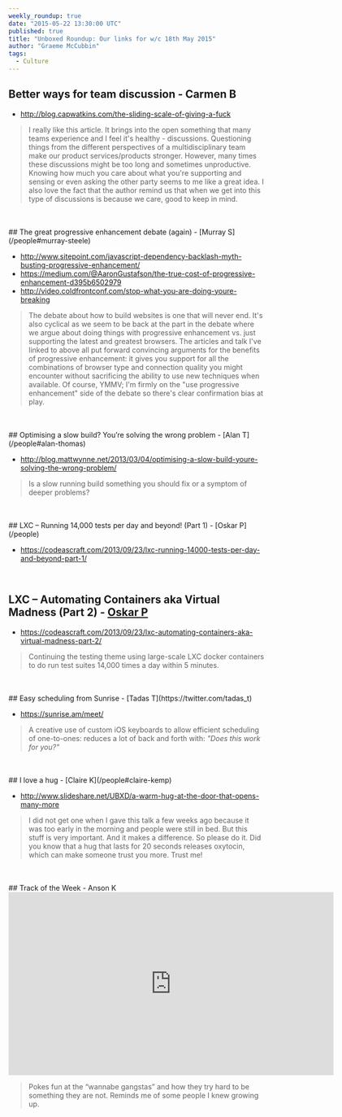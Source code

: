 ```yaml
---
weekly_roundup: true
date: "2015-05-22 13:30:00 UTC"
published: true
title: "Unboxed Roundup: Our links for w/c 18th May 2015"
author: "Graeme McCubbin"
tags:
  - Culture
---
```




## Better ways for team discussion - Carmen B

* http://blog.capwatkins.com/the-sliding-scale-of-giving-a-fuck

> I really like this article. It brings into the open something that many teams experience and I feel it's healthy - discussions. Questioning things from the different perspectives of a multidisciplinary team make our product services/products stronger. However, many times these discussions might be too long and sometimes unproductive. Knowing how much you care about what you're supporting and sensing or even asking the other party seems to me like a great idea.
I also love the fact that the author remind us that when we get into this type of discussions is because we care, good to keep in mind.<br/>
<br/>


<br/>
## The great progressive enhancement debate (again) - [Murray S](/people#murray-steele)

* http://www.sitepoint.com/javascript-dependency-backlash-myth-busting-progressive-enhancement/
* https://medium.com/@AaronGustafson/the-true-cost-of-progressive-enhancement-d395b6502979
* http://video.coldfrontconf.com/stop-what-you-are-doing-youre-breaking

> The debate about how to build websites is one that will never end.  It's also cyclical as we seem to be back at the part in the debate where we argue about doing things with progressive enhancement vs. just supporting the latest and greatest browsers.  The articles and talk I've linked to above all put forward convincing arguments for the benefits of progressive enhancement: it gives you support for all the combinations of browser type and connection quality you might encounter without sacrificing the ability to use new techniques when available.  Of course, YMMV; I'm firmly on the "use progressive enhancement" side of the debate so there's clear confirmation bias at play.<br/>
<br/>


<br/>
## Optimising a slow build? You’re solving the wrong problem - [Alan T](/people#alan-thomas)

* http://blog.mattwynne.net/2013/03/04/optimising-a-slow-build-youre-solving-the-wrong-problem/

> Is a slow running build something you should fix or a symptom of deeper problems?<br/>
<br/>


<br/>
## LXC – Running 14,000 tests per day and beyond! (Part 1) - [Oskar P](/people)

* https://codeascraft.com/2013/09/23/lxc-running-14000-tests-per-day-and-beyond-part-1/<br/>
<br/>

## LXC – Automating Containers aka Virtual Madness (Part 2) - [Oskar P](/people)

* https://codeascraft.com/2013/09/23/lxc-automating-containers-aka-virtual-madness-part-2/

> Continuing the testing theme using large-scale LXC docker containers to do run test suites 14,000 times a day within 5 minutes.<br/>
<br/>


<br/>
## Easy scheduling from Sunrise - [Tadas T](https://twitter.com/tadas_t)

* https://sunrise.am/meet/

> A creative use of custom iOS keyboards to allow efficient scheduling of one-to-ones: reduces a lot of back and forth with: <i>"Does this work for you?"</i><br/>
<br/>


<br/>
## I love a hug - [Claire K](/people#claire-kemp)

* http://www.slideshare.net/UBXD/a-warm-hug-at-the-door-that-opens-many-more

>  I did not get one when I gave this talk a few weeks ago because it was too early in the morning and people were still in bed. But this stuff is very important. And it makes a difference. So please do it.  Did you know that a hug that lasts for 20 seconds releases oxytocin, which can make someone trust you more. Trust me!<br/>
<br/>


<br/>
## Track of the Week - Anson K

<iframe width="640" height="360" src="https://www.youtube.com/embed/nzY2Qcu5i2A" frameborder="0" allowfullscreen></iframe>

> Pokes fun at the “wannabe gangstas” and how they try hard to be something they are not. Reminds me of some people I knew growing up.
